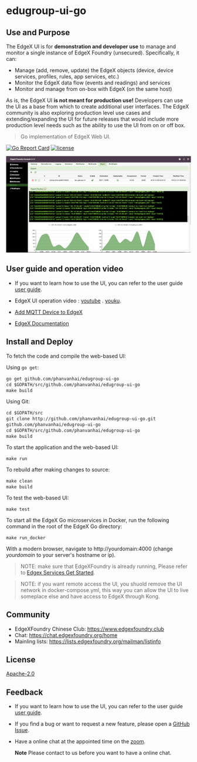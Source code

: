 # edugroup-ui-go

## Use and Purpose
The EdgeX UI is for **demonstration and developer use** to manage and monitor a single instance of EdgeX Foundry (unsecured).  Specifically, it can:
- Manage (add, remove, update) the EdgeX objects (device, device services, profiles, rules, app services, etc.)
- Monitor the EdgeX data flow (events and readings) and services
- Monitor and manage from on-box with EdgeX (on the same host)

As is, the EdgeX UI **is not meant for production use!**  Developers can use the UI as a base from which to create additional user interfaces.  The EdgeX community is also exploring production level use cases and extending/expanding the UI for future releases that would include more production level needs such as the ability to use the UI from on or off box.

> Go implementation of EdgeX Web UI.

[![Go Report Card](https://goreportcard.com/badge/github.com/phanvanhai/edugroup-ui-go)](https://goreportcard.com/report/github.com/phanvanhai/edugroup-ui-go) [![license](https://img.shields.io/badge/license-Apache%20v2.0-blue.svg)](LICENSE)



<p align="center">
  <img src ="assets/images/export.png" />
</p>

## User guide and operation video

- If you want to learn how to use the UI, you can refer to the user guide [user guide](https://github.com/phanvanhai/edugroup-ui-go/blob/master/docs/UseGuide.md).

- EdgeX UI operation video : [youtube](https://www.youtube.com/watch?v=FuR1g64BDE8) . [youku](https://v.youku.com/v_show/id_XNDY5NzExNjcyNA==.html).

- [Add MQTT Device to EdgeX](./docs/ExamplesAddingMQTTDevice/AddMQTTDeviceToEdgeX.md)

- [EdgeX Documentation](https://wiki.edgexfoundry.org/display/FA/EdgeX+Documentation)

## Install and Deploy

To fetch the code and compile the web-based UI:

Using `go get`:
```
go get github.com/phanvanhai/edugroup-ui-go
cd $GOPATH/src/github.com/phanvanhai/edugroup-ui-go
make build
```

Using Git:
```
cd $GOPATH/src
git clone http://github.com/phanvanhai/edugroup-ui-go.git github.com/phanvanhai/edugroup-ui-go
cd $GOPATH/src/github.com/phanvanhai/edugroup-ui-go
make build
```

To start the application and the web-based UI:

```
make run
```

To rebuild after making changes to source:

```
make clean
make build
```

To test the web-based UI:

```
make test
```
To start all the EdgeX Go microservices in Docker, run the following command in the root of the EdgeX Go directory:

```
make run_docker
```

With a modern browser, navigate to http://yourdomain:4000 (change *yourdomain* to your server's hostname or ip). 
> NOTE: make sure that EdgeXFoundry is already running, Please refer to [Edgex Services Get Started](https://github.com/edgexfoundry/edgex-go/blob/master/README.md). 

> NOTE: if you want remote access the UI, you shuold remove the UI network in docker-compose.yml, this way you can allow the UI to live someplace else and have access to EdgeX through Kong.

## Community
- EdgeXFoundry Chinese Club: https://www.edgexfoundry.club
- Chat: https://chat.edgexfoundry.org/home
- Mainling lists: https://lists.edgexfoundry.org/mailman/listinfo

## License
[Apache-2.0](LICENSE)

## Feedback

- If you want to learn how to use the UI, you can refer to the user guide [user guide](https://github.com/phanvanhai/edugroup-ui-go/blob/master/docs/UseGuide.md).

- If you find a bug or want to request a new feature, please open a [GitHub Issue](https://github.com/phanvanhai/edugroup-ui-go/issues).

- Have a online chat at the appointed time on the [zoom](https://VMware.zoom.us/j/3697467292).

  **Note** Please contact to us before you want to have a online chat.
